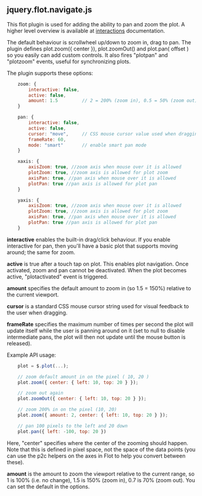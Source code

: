 ## jquery.flot.navigate.js

This flot plugin is used for adding the ability to pan and zoom the plot.
A higher level overview is available at [interactions](interactions.md) documentation.

The default behaviour is scrollwheel up/down to zoom in, drag
to pan. The plugin defines plot.zoom({ center }), plot.zoomOut() and
plot.pan( offset ) so you easily can add custom controls. It also fires
"plotpan" and "plotzoom" events, useful for synchronizing plots.

The plugin supports these options:
```js
    zoom: {
        interactive: false,
        active: false,
        amount: 1.5         // 2 = 200% (zoom in), 0.5 = 50% (zoom out)
    }

    pan: {
        interactive: false,
        active: false,
        cursor: "move",     // CSS mouse cursor value used when dragging, e.g. "pointer"
        frameRate: 60,
        mode: "smart"       // enable smart pan mode
    }

    xaxis: {
        axisZoom: true, //zoom axis when mouse over it is allowed
        plotZoom: true, //zoom axis is allowed for plot zoom
        axisPan: true, //pan axis when mouse over it is allowed
        plotPan: true //pan axis is allowed for plot pan
    }

    yaxis: {
        axisZoom: true, //zoom axis when mouse over it is allowed
        plotZoom: true, //zoom axis is allowed for plot zoom
        axisPan: true, //pan axis when mouse over it is allowed
        plotPan: true //pan axis is allowed for plot pan
    }
```
**interactive** enables the built-in drag/click behaviour. If you enable
interactive for pan, then you'll have a basic plot that supports moving
around; the same for zoom.

**active** is true after a touch tap on plot. This enables plot navigation.
Once activated, zoom and pan cannot be deactivated. When the plot becomes active,
"plotactivated" event is triggered.

**amount** specifies the default amount to zoom in (so 1.5 = 150%) relative to
the current viewport.

**cursor** is a standard CSS mouse cursor string used for visual feedback to the
user when dragging.

**frameRate** specifies the maximum number of times per second the plot will
update itself while the user is panning around on it (set to null to disable
intermediate pans, the plot will then not update until the mouse button is
released).

Example API usage:
```js
    plot = $.plot(...);

    // zoom default amount in on the pixel ( 10, 20 )
    plot.zoom({ center: { left: 10, top: 20 } });

    // zoom out again
    plot.zoomOut({ center: { left: 10, top: 20 } });

    // zoom 200% in on the pixel (10, 20)
    plot.zoom({ amount: 2, center: { left: 10, top: 20 } });

    // pan 100 pixels to the left and 20 down
    plot.pan({ left: -100, top: 20 })
```

Here, "center" specifies where the center of the zooming should happen. Note
that this is defined in pixel space, not the space of the data points (you can
use the p2c helpers on the axes in Flot to help you convert between these).

**amount** is the amount to zoom the viewport relative to the current range, so
1 is 100% (i.e. no change), 1.5 is 150% (zoom in), 0.7 is 70% (zoom out). You
can set the default in the options.
